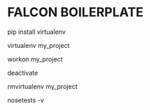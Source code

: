 # FALCON BOILERPLATE

pip install virtualenv

virtualenv my_project

workon my_project

deactivate

rmvirtualenv my_project

nosetests -v
